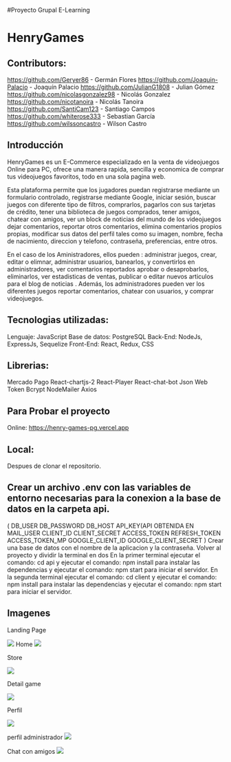 ﻿#Proyecto Grupal E-Learning
# HenryGames

## Contributors: 
https://github.com/Geryer86 - Germán Flores
https://github.com/Joaquin-Palacio - Joaquín Palacio
https://github.com/JulianG1808 - Julian Gómez
https://github.com/nicolasgonzalez98 - Nicolás Gonzalez
https://github.com/nicotanoira - Nicolás Tanoira
https://github.com/SantiCam123 - Santiago Campos
https://github.com/whiterose333 - Sebastian García
https://github.com/wilssoncastro - Wilson Castro


## Introducción


HenryGames es un E-Commerce especializado en la venta de videojuegos Online para PC, ofrece una manera rapida, sencilla y economica de comprar tus videojuegos favoritos, todo en una sola pagina web.

Esta plataforma permite que los jugadores puedan registrarse mediante un formulario controlado, registrarse mediante Google, iniciar sesión, buscar juegos con diferente tipo de filtros, comprarlos, pagarlos con sus tarjetas de crédito, tener una biblioteca de juegos comprados,  tener amigos, chatear con amigos, ver un block de noticias del mundo de los videojuegos dejar comentarios, reportar otros comentarios, elimina comentarios propios propias, modificar sus datos del perfil tales como su imagen, nombre, fecha de nacimiento, direccion y telefono, contraseña, preferencias, entre otros.

En el caso de los Aministradores, ellos pueden : administrar juegos, crear, editar o elimnar, administrar usuarios, banearlos, y convertirlos en administradores,  ver comentarios reportados aprobar o desaprobarlos, eliminarlos,  ver estadisticas de ventas, publicar o editar nuevos articulos para el blog de noticias . Además, los administradores pueden ver los diferentes juegos reportar comentarios, chatear con usuarios, y comprar videojuegos.

## Tecnologias utilizadas:
Lenguaje: JavaScript
Base de datos: PostgreSQL
Back-End: NodeJs, ExpressJs, Sequelize
Front-End: React, Redux, CSS

## Librerias: 
Mercado Pago 
React-chartjs-2 
React-Player 
React-chat-bot 
Json Web Token 
Bcrypt NodeMailer Axios

## Para Probar el proyecto
Online:
https://henry-games-pg.vercel.app

## Local: 
Despues de clonar el repositorio.

## Crear un archivo .env con las variables de entorno necesarias para la conexion a la base de datos en la carpeta api. 
(
DB_USER 
DB_PASSWORD
DB_HOST
API_KEY(API OBTENIDA EN 
MAIL_USER
CLIENT_ID
CLIENT_SECRET
ACCESS_TOKEN
REFRESH_TOKEN
ACCESS_TOKEN_MP
GOOGLE_CLIENT_ID
GOOGLE_CLIENT_SECRET
)
Crear una base de datos con el nombre de la aplicacion y la contraseña.
Volver al proyecto y dividir la terminal en dos
En la primer terminal ejecutar el comando: cd api y ejecutar el comando: npm install para instalar las dependencias y ejecutar el comando: npm start para iniciar el servidor.
En la segunda terminal ejecutar el comando: cd client y ejecutar el comando: npm install para instalar las dependencias y ejecutar el comando: npm start para iniciar el servidor.
## Imagenes
Landing Page

<img src ="https://media.discordapp.net/attachments/969781799876177925/998722218588635136/unknown.png?width=1091&height=559"/>
Home

<img src ="https://media.discordapp.net/attachments/969781799876177925/998723194842271864/unknown.png?width=927&height=469"/>


Store

<img src ="https://media.discordapp.net/attachments/969781799876177925/998723786608218302/unknown.png?width=904&height=469"/>

Detail game

<img src ="https://media.discordapp.net/attachments/969781799876177925/998724193598308402/unknown.png?width=991&height=469"/>



Perfil 

<img src ="https://media.discordapp.net/attachments/969781799876177925/998725276219486319/unknown.png?width=894&height=469"/>


perfil administrador
<img src ="https://media.discordapp.net/attachments/969781799876177925/998724581835690024/unknown.png?width=736&height=468"/>


Chat con amigos
<img src ="https://media.discordapp.net/attachments/969781799876177925/998725681485717664/unknown.png?width=1016&height=429"/>

